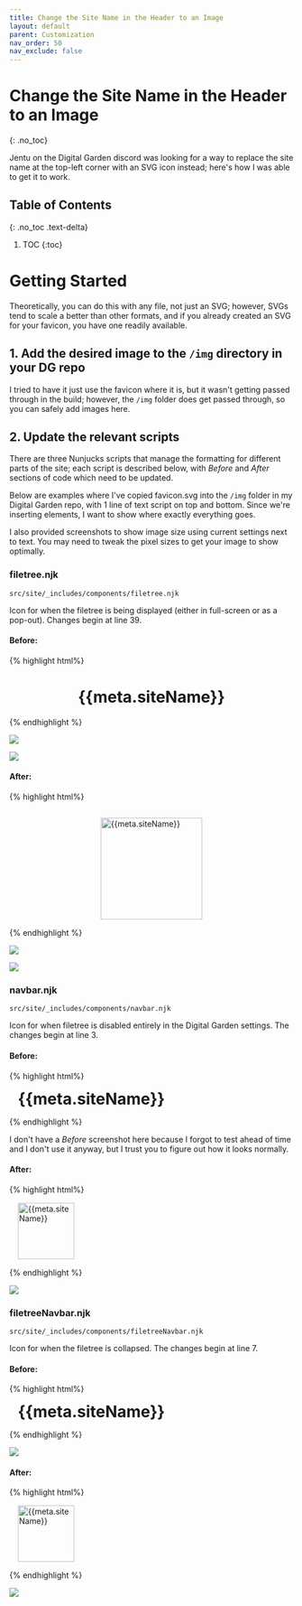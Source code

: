 ```yaml
---
title: Change the Site Name in the Header to an Image
layout: default
parent: Customization
nav_order: 50
nav_exclude: false
---
```


# Change the Site Name in the Header to an Image
{: .no_toc}

Jentu on the Digital Garden discord was looking for a way to replace the site name at the top-left corner with an SVG icon instead; here's how I was able to get it to work.


## Table of Contents
{: .no_toc .text-delta}
1. TOC
{:toc}

# Getting Started

Theoretically, you can do this with any file, not just an SVG; however, SVGs tend to scale a better than other formats, and if you already created an SVG for your favicon, you have one readily available.

## 1. Add the desired image to the `/img` directory in your DG repo

I tried to have it just use the favicon where it is, but it wasn't getting passed through in the build; however, the `/img` folder does get passed through, so you can safely add images here.

## 2. Update the relevant scripts

There are three Nunjucks scripts that manage the formatting for different parts of the site; each script is described below, with *Before* and *After*  sections of code which need to be updated.

Below are examples where I've copied favicon.svg into the `/img` folder in my Digital Garden repo, with 1 line of text script on top and bottom. Since we're inserting elements, I want to show where exactly everything goes. 

I also provided screenshots to show image size using current settings next to text. You may need to tweak the pixel sizes to get your image to show optimally.

### filetree.njk

`src/site/_includes/components/filetree.njk`

Icon for when the filetree is being displayed (either in full-screen or as a pop-out). Changes begin at line 39.

#### Before:

{% highlight  html%}
 <a href="/" style="text-decoration: none;">
	   <h1 style="text-align:center;">{{meta.siteName}}</h1>
 </a>
{% endhighlight %}

![](assets/images/cbfdbdeb471b7eb3a7382ce6b42e8256.png)

![](assets/images/45f4fa3f2b7d7bd3a2aae6318b73411c.png)

#### After:

{% highlight  html%}
	<div style="display: flex; justify-content: center;">
		<a href="/" style="text-decoration: none;">
			<img src='/img/favicon.svg'
				alt="{{meta.siteName}}"
				style="max-width: 100%; width: 180px; height: auto; margin: 15px !important; display: block;">
		</a>
	</div>
{% endhighlight %}

![](assets/images/21bab61a18fb1eb9e8dac7873b0b5e62.png)

![](assets/images/3fa58e803f23e7eafe742069fff9b13b.png)

### navbar.njk

`src/site/_includes/components/navbar.njk`

Icon for when filetree is disabled entirely in the Digital Garden settings. The changes begin at line 3.

#### Before:

{% highlight  html%}
<div class="navbar-inner">
	<a href="/" style="text-decoration: none;">
		<h1 style="margin: 15px !important;">{{meta.siteName}}</h1>
	</a>
</div>
{% endhighlight %}

I don't have a *Before* screenshot here because I forgot to test ahead of time and I don't use it anyway, but I trust you to figure out how it looks normally.

#### After:

{% highlight  html%}
<div class="navbar-inner">
	<a href="/" style="text-decoration: none;">
		<img src='/img/favicon.svg'
			alt="{{meta.siteName}}"
			style="max-height: 100%; height: 100px; width: auto; margin: 15px !important; display: block;">
	</a>
</div>
{% endhighlight %}

![](assets/images/bc95812fc11fcc38cd6bb9379dbead64.png)

### filetreeNavbar.njk

`src/site/_includes/components/filetreeNavbar.njk`

Icon for when the filetree is collapsed. The changes begin at line 7.

#### Before:

{% highlight  html%}
<a href="/" style="text-decoration: none;">
	<h1 style="margin: 15px !important;">{{meta.siteName}}</h1>
</a>
{% endhighlight %}

![](assets/images/2b16e73fef2eb9532f114085fe0936b6.png)

#### After:

{% highlight  html%}
	<a href="/" style="text-decoration: none;">
		<img src='/img/favicon.svg'
			alt="{{meta.siteName}}"
			style="max-height: 100%; height: 100px; width: auto; margin: 15px !important; display: block;">
	</a>
{% endhighlight %}

![](assets/images/993bbbd765f16db0b031af2c64c00439.png)